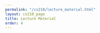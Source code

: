 ```yaml
---
permalink: "/cs210/lecture_material.html"
layout: cs210_page
title: Lecture Material
order: 4
---
```


